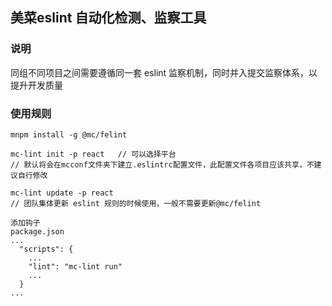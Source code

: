 ## 美菜eslint 自动化检测、监察工具

### 说明

同组不同项目之间需要遵循同一套 eslint 监察机制，同时并入提交监察体系，以提升开发质量

### 使用规则

```
mnpm install -g @mc/felint

mc-lint init -p react   // 可以选择平台
// 默认将会在mcconf文件夹下建立.eslintrc配置文件，此配置文件各项目应该共享，不建议自行修改

mc-lint update -p react
// 团队集体更新 eslint 规则的时候使用，一般不需要更新@mc/felint

添加钩子
package.json
...
  "scripts": {
    ...
    "lint": "mc-lint run"
    ...
  }
...
  

```
